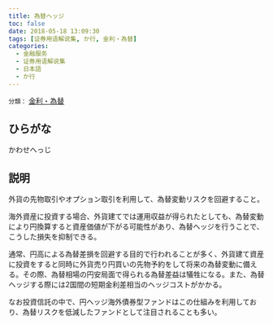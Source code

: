 ```yaml
---
title: 為替ヘッジ
toc: false
date: 2018-05-18 13:09:30
tags: [证券用语解说集, か行, 金利・為替]
categories:
  - 金融服务
  - 证券用语解说集
  - 日本語
  - か行
---
```


`分類：` [金利・為替](/tags/金利・為替/)

## ひらがな

かわせへっじ

## 説明

外貨の先物取引やオプション取引を利用して、為替変動リスクを回避すること。

海外資産に投資する場合、外貨建てでは運用収益が得られたとしても、為替変動により円換算すると資産価値が下がる可能性があり、為替ヘッジを行うことで、こうした損失を抑制できる。

通常、円高による為替差損を回避する目的で行われることが多く、外貨建て資産に投資をすると同時に外貨売り円買いの先物予約をして将来の為替変動に備える。その際、為替相場の円安局面で得られる為替差益は犠牲になる。また、為替ヘッジする際には2国間の短期金利差相当のヘッジコストがかかる。

なお投資信託の中で、円ヘッジ海外債券型ファンドはこの仕組みを利用しており、為替リスクを低減したファンドとして注目されることも多い。
